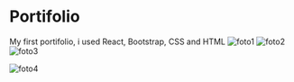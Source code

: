 # Portifolio
 My first portifolio, i used React, Bootstrap, CSS and HTML
![foto1](https://user-images.githubusercontent.com/105875989/196923558-6cff56ae-756f-4793-9c13-190d83879a04.png)
![foto2](https://user-images.githubusercontent.com/105875989/196923572-7228eb49-d980-4d52-909a-1c35e41fc9c2.png)
![foto3](https://user-images.githubusercontent.com/105875989/196923577-62e7263c-5ee8-4770-a025-1391c0f9a9e2.png)

![foto4](https://user-images.githubusercontent.com/105875989/196923770-7a294eb8-9e7d-4937-a4c1-8e72c8fc951a.png)
